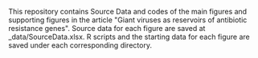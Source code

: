 This repository contains Source Data and codes of the main figures and supporting figures in the article "Giant viruses as reservoirs of antibiotic resistance genes".
Source data for each figure are saved at _data/SourceData.xlsx. 
R scripts and the starting data for each figure are saved under each corresponding directory.
